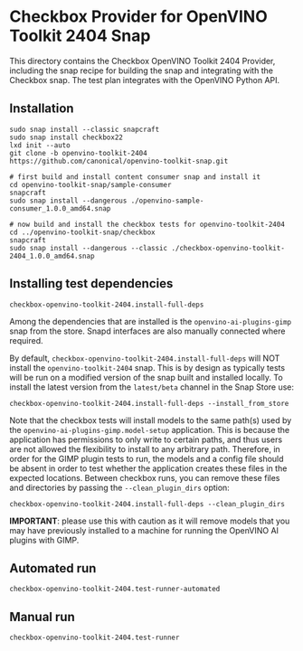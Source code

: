 # Checkbox Provider for OpenVINO Toolkit 2404 Snap

This directory contains the Checkbox OpenVINO Toolkit 2404 Provider, including the snap recipe for building the snap and integrating with the Checkbox snap. The test plan integrates with the OpenVINO Python API.

## Installation

```
sudo snap install --classic snapcraft
sudo snap install checkbox22
lxd init --auto
git clone -b openvino-toolkit-2404 https://github.com/canonical/openvino-toolkit-snap.git

# first build and install content consumer snap and install it
cd openvino-toolkit-snap/sample-consumer
snapcraft
sudo snap install --dangerous ./openvino-sample-consumer_1.0.0_amd64.snap

# now build and install the checkbox tests for openvino-toolkit-2404
cd ../openvino-toolkit-snap/checkbox
snapcraft
sudo snap install --dangerous --classic ./checkbox-openvino-toolkit-2404_1.0.0_amd64.snap
```

## Installing test dependencies

```
checkbox-openvino-toolkit-2404.install-full-deps
```

Among the dependencies that are installed is the `openvino-ai-plugins-gimp` snap from the store. Snapd interfaces are also manually connected where required.

By default, `checkbox-openvino-toolkit-2404.install-full-deps` will NOT install the `openvino-toolkit-2404` snap. This is by design as typically tests will be run on a modified version of the snap built and installed locally. To install the latest version from the `latest/beta` channel in the Snap Store use:

```
checkbox-openvino-toolkit-2404.install-full-deps --install_from_store
```

Note that the checkbox tests will install models to the same path(s) used by the `openvino-ai-plugins-gimp.model-setup` application. This is because the application has permissions to only write to certain paths, and thus users are not allowed the flexibility to install to any arbitrary path. Therefore, in order for the GIMP plugin tests to run, the models and a config file should be absent in order to test whether the application creates these files in the expected locations. Between checkbox runs, you can remove these files and directories by passing the `--clean_plugin_dirs` option:

```
checkbox-openvino-toolkit-2404.install-full-deps --clean_plugin_dirs
```

**IMPORTANT**: please use this with caution as it will remove models that you may have previously installed to a machine for running the OpenVINO AI plugins with GIMP.

## Automated run

```
checkbox-openvino-toolkit-2404.test-runner-automated
```

## Manual run

```
checkbox-openvino-toolkit-2404.test-runner
```
